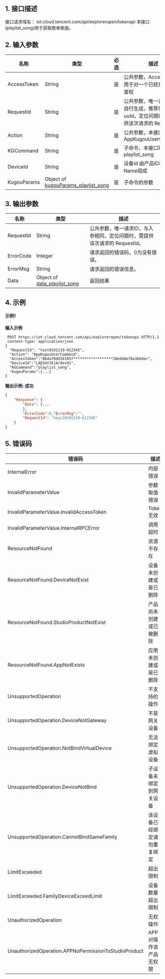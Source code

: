 ## 1. 接口描述
接口请求域名： iot.cloud.tencent.com/api/exploreropen/tokenapi
本接口(playlist_song)用于获取歌单歌曲。

## 2. 输入参数
|名称|类型|必选|描述|
|---|---|---|---|
|AccessToken|String|是|公共参数，AccessToken 用于对一个已经登录的用户鉴权|
|RequestId|String|是|公共参数，唯一请求ID，可自行生成，推荐使用 uuId。定位问题时，需提供该次请求的 RequestId|
|Action|String|是|公共参数，本接口取值：AppKugouUserCommand|
|KGCommand|String|是|子命令，本接口取值：playlist_song|
|DeviceId|String|是|设备Id 由产品ID和设备Name组成|
|KugouParams|Object of [kugouParams_playlist_song](https://cloud.tencent.com/document/product/1081/40780#KugouParams_playlist_song)|是|子命令的参数|

## 3. 输出参数
|名称|类型|描述|
|---|---|---|
|RequestId|String|公共参数，唯一请求ID，与入参相同，定位问题时，需提供该次请求的 RequestId。|
|ErrorCode|Integer|请求返回的错误码，0为没有错误。|
|ErrorMsg|String|请求返回的错误信息。|
|Data|Object of [data_playlist_song](https://cloud.tencent.com/document/product/1081/40780#Data_playlist_song)|返回结果|

## 4. 示例
#### 示例1
   **输入示例**
   ```HTTP
    POST https://iot.cloud.tencent.com/api/exploreropen/tokenapi HTTP/1.1
    content-type: application/json
   {
     "RequestId": "test0191119-012345",
     "Action": "AppKugouUserCommand",
     "AccessToken":"8b4a70dd16105f******************18edd4e78a3bb8ec",
     "DeviceId":"LAEG4YJE1A/dev01",
     "KGCommand":"playlist_song",
     "KugouParams":{...}
   }

   ```
   **输出示例:  成功**
   ```json
   {
       "Response": {
           "Data": {...
           },
           "ErrorCode":0,"ErrorMsg":"",
           "RequestId": "keyi20191119-012345"
       }
   }
   ```


## 5. 错误码
|错误码|描述|
|---|---|
|InternalError|内部错误|
|InvalidParameterValue|参数取值错误|
|InvalidParameterValue.InvalidAccessToken|Token无效|
|InvalidParameterValue.InternalRPCError|调用超时|
|ResourceNotFound|资源不存在|
|ResourceNotFound.DeviceNotExist|设备未创建或是已删除|
|ResourceNotFound.StudioProductNotExist|产品尚未创建或已被删除|
|ResourceNotFound.AppNotExists|应用未创建或是已删除|
|UnsupportedOperation|不支持的操作|
|UnsupportedOperation.DeviceNotGateway|不是网关设备|
|UnsupportedOperation.NotBindVirtualDevice|无法绑定虚拟设备|
|UnsupportedOperation.DeviceNotBind|子设备未绑定到网关设备|
|UnsupportedOperation.CannotBindSameFamily|该设备已经绑定请勿重复绑定|
|LimitExceeded|超出限制|
|LimitExceeded.FamilyDeviceExceedLimit|设备数量超出限制|
|UnauthorizedOperation|无权操作|
|UnauthorizedOperation.APPNoPermissionToStudioProduct|APP对操作该产品无权限|
